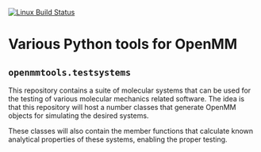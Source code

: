 [![Linux Build Status](https://travis-ci.org/choderalab/openmmtools.png?branch=master)](https://travis-ci.org/choderalab/openmmtools)
<!--- [![Windows Build status](https://ci.appveyor.com/api/projects/status/80ov9tdffg5jkr7i/branch/master)](https://ci.appveyor.com/project/rmcgibbo/mdtraj-813/branch/master) -->
<!--- [![PyPI Version](https://badge.fury.io/py/openmmtools.png)](https://pypi.python.org/pypi/openmmtools) -->
<!--- [![Binstar Badge](https://binstar.org/omnia/openmmtools/badges/version.svg)](https://binstar.org/omnia/openmmtools) -->
<!--- [![Downloads](https://pypip.in/d/mdtraj/badge.png)](https://pypi.python.org/pypi/openmmtools) -->

# Various Python tools for OpenMM

## `openmmtools.testsystems`

This repository contains a suite of molecular systems that can be used
for the testing of various molecular mechanics related software.  The
idea is that this repository will host a number classes that generate
OpenMM objects for simulating the desired systems.

These classes will also contain the member functions that calculate known
analytical properties of these systems, enabling the proper testing.

